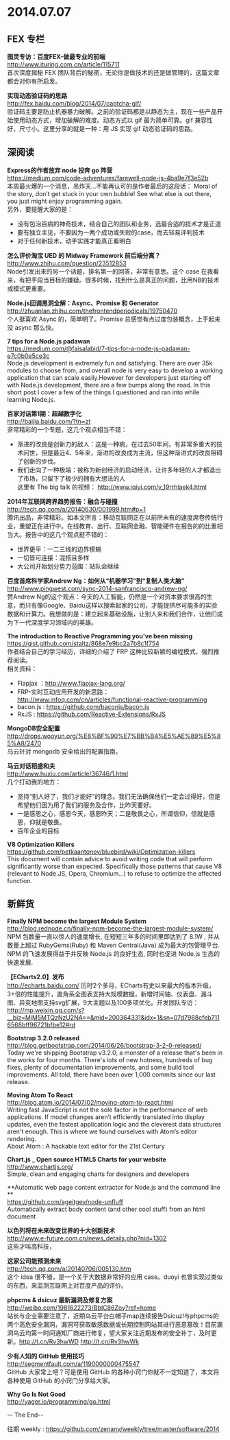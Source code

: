 2014.07.07
========

## FEX 专栏

**图灵专访：百度FEX-做最专业的前端**  
http://www.ituring.com.cn/article/115711  
首次深度揭秘 FEX 团队背后的秘密，无论你是做技术的还是做管理的，这篇文章都会对你有所启发。  

**实现动态验证码的思路**  
http://fex.baidu.com/blog/2014/07/captcha-gif/  
验证码主要是防止机器暴力破解。之前的验证码都是以静态为主，现在一些产品开始使用动态方式，增加破解的难度。动态方式以 gif 最为简单可靠。gif 兼容性好，尺寸小。这里分享的就是一种：用 JS 实现 gif 动态验证码的思路。  

## 深阅读

**Express的作者放弃 node 投奔 go 阵营**  
https://medium.com/code-adventures/farewell-node-js-4ba9e7f3e52b  
本周最火爆的一个消息，吊炸天...不能再认可的是作者最后的这段话：
Moral of the story, don’t get stuck in your own bubble! See what else is out there, you just might enjoy programming again.  
另外，要提醒大家的是：
- 没有包治百病的神奇技术，结合自己的团队和业务，选最合适的技术才是正道
- 要有独立主见，不要因为一两个成功或失败的case，而去轻易评判技术
- 对于任何新技术，动手实践才能真正看明白

**怎么评价淘宝 UED 的 Midway Framework 前后端分离？**  
http://www.zhihu.com/question/23512853  
Node引发出来的另一个话题，排名第一的回答，非常有意思。这个 case 在我看来，有把手段当目标的嫌疑。很多时候，找到什么是真正的问题，比用NB的技术或模式更重要。

**Node.js回调黑洞全解：Async、Promise 和 Generator**  
http://zhuanlan.zhihu.com/thefrontendperiodicals/19750470  
个人挺喜欢 Async 的，简单明了。Promise 总感觉有点过度包装概念，上手起来没 async 那么快。

**7 tips for a Node.js padawan**  
https://medium.com/@faisalabid/7-tips-for-a-node-js-padawan-e7c0b0e5ce3c  
Node.js development is extremely fun and satisfying. There are over 35k modules to choose from, and overall node is very easy to develop a working application that can scale easily.However for developers just starting off with Node.js development, there are a few bumps along the road. In this short post I cover a few of the things I questioned and ran into while learning Node.js.   

**百家对话第1期：超越数字化**  
http://baijia.baidu.com/?tn=zt  
非常精彩的一个专题，这几个观点相当不错：  
- 渐进的改良是创新力的敌人：这是一种病，在过去50年间，有非常多重大的技术问世，但是最近4、5年来，渐进的改良成为主流，但这种渐进式的改良阻碍了创新的步伐。  
- 我们走向了一种极端：被称为新创经济的启动经济，让许多年轻的人才都退出了市场，只留下了极少的拥有大想法的人  
这里有 The big talk 的视频：
http://www.iqiyi.com/v_19rrhlaek4.html

**2014年互联网跨界趋势报告：融合与碰撞**  
http://tech.qq.com/a/20140630/001999.htm#p=1  
腾讯出品，非常精彩。如本文所言：移动互联网正在以前所未有的速度席卷传统行业，重塑正在进行中。在线教育、出行、互联网金融、智能硬件在报告的的比重相当大。报告中的这几个观点挺不错的：  
- 世界更平：一二三线的边界模糊  
- 一切皆可连接：混搭且多样  
- 大公司开始划分势力范围：站队会继续  

**百度首席科学家Andrew Ng：如何从“机器学习”到“复制人类大脑”**  
http://www.pingwest.com/sync-2014-sanfrancisco-andrew-ng/  
赞Andrew Ng的这个观点：今天的人工智能，仍然是一个对资本要求很高的生意，而只有像Google、Baidu这样以搜索起家的公司，才能提供尽可能多的实验数据和计算力。我想做的是：建立起来基础设施，让别人来和我们合作，让他们成为下一代深度学习领域内的英雄。

**The introduction to Reactive Programming you've been missing**  
https://gist.github.com/staltz/868e7e9bc2a7b8c1f754  
作者结合自己的学习经历，详细的介绍了 FRP 这种比较新颖的编程模式，强烈推荐阅读。  
相关资料：
- Flapjax ：http://www.flapjax-lang.org/  
- FRP-实时互动应用开发的新思路：http://www.infoq.com/cn/articles/functional-reactive-programming  
- bacon.js : https://github.com/baconjs/bacon.js  
- RxJS : https://github.com/Reactive-Extensions/RxJS   

**MongoDB安全配置**  
http://drops.wooyun.org/%E8%BF%90%E7%BB%B4%E5%AE%89%E5%85%A8/2470  
乌云针对 mongodb 安全给出的配置指南。

**马云对话稻盛和夫**  
http://www.huxiu.com/article/36746/1.html  
几个打动我的地方：
- 坚持“别人好了，我们才能好”的理念。我们无法确保他们一定会过得好，但是希望他们因为用了我们的服务及合作，比昨天要好。
- 一是感恩之心，感恩今天，感恩昨天；二是敬畏之心，所谓信仰，信就是感恩，仰就是敬畏。
- 百年企业的目标  

**V8 Optimization Killers**  
https://github.com/petkaantonov/bluebird/wiki/Optimization-killers  
This document will contain advice to avoid writing code that will perform significantly worse than expected. Specifically those patterns that cause V8 (relevant to Node.JS, Opera, Chromium...) to refuse to optimize the affected function.

## 新鲜货  

**Finally NPM become the largest Module System**  
http://blog.rednode.cn/finally-npm-become-the-largest-module-system/  
NPM 包数量一直以惊人的速度增长, 在短短三年多的时间里即达到了 8.1W , 并从数量上超过 RubyGems(Ruby) 和 Maven Central(Java) 成为最大的包管理平台. NPM 的飞速发展得益于并反映 Node.js 的良好生态, 同时也促进 Node.js 生态的快速发展.

**【ECharts2.0】发布**  
http://echarts.baidu.com/  历时2个多月，ECharts有史以来最大的版本升级，3+倍的性能提升，直角系全图表支持大规模数据，新增时间轴、仪表盘、漏斗图、异变地图支持svg扩展，9大主题以及100多项优化。开发团队专访：http://mp.weixin.qq.com/s?__biz=MjM5MTQzNzU2NA==&mid=200364331&idx=1&sn=07d7988cfeb7116568bff96721bfbe12#rd  

**Bootstrap 3.2.0 released**  
http://blog.getbootstrap.com/2014/06/26/bootstrap-3-2-0-released/  
Today we're shipping Bootstrap v3.2.0, a monster of a release that's been in the works for four months. There's lots of new hotness, hundreds of bug fixes, plenty of documentation improvements, and some build tool improvements. All told, there have been over 1,000 commits since our last release.  

**Moving Atom To React**  
http://blog.atom.io/2014/07/02/moving-atom-to-react.html  
Writing fast JavaScript is not the sole factor in the performance of web applications. If model changes aren’t efficiently translated into display updates, even the fastest application logic and the cleverest data structures aren't enough. This is where we found ourselves with Atom’s editor rendering.  
About Atom : A hackable text editor for the 21st Century

**Chart.js _ Open source HTML5 Charts for your website**  
http://www.chartjs.org/  
Simple, clean and engaging charts for designers and developers  

**Automatic web page content extractor for Node.js and the command line **  
https://github.com/ageitgey/node-unfluff  
Automatically extract body content (and other cool stuff) from an html document  

**以色列将在未来改变世界的十大创新技术**  
http://www.e-future.com.cn/news_details.php?nid=1302  
这些才叫高科技，

**这家公司能预测未来**  
http://tech.qq.com/a/20140706/005130.htm  
这个 idea 很不错，是一个关于大数据非常好的应用 case。duoyi 也曾实现过类似的东西，来监测互联网上对百度产品的评价。

**phpcms & dsicuz 最新漏洞及修复方案**  
http://weibo.com/1981622273/BbIC86Zoy?ref=home  
站长与企业需要注意了，近期乌云平台白帽子map连续报告Dsicuz!与phpcms的两个高危安全漏洞，漏洞可获取敏感数据或长期控制网站其进行恶意篡改！目前漏洞乌云均第一时间通知厂商进行修复，望大家关注近期发布的安全补丁，及时更新。http://t.cn/Rv3hwWD http://t.cn/Rv3hwWk

**少有人知的 GitHub 使用技巧**  
http://segmentfault.com/a/1190000000475547  
GitHub 大家常上吧？可是使用 GitHub 的各种小窍门你就不一定知道了，本文将各种使用 GitHub 的小窍门分享给大家。

**Why Go Is Not Good**  
http://yager.io/programming/go.html  

 
-- The End--
 
往期 weekly : https://github.com/zenany/weekly/tree/master/software/2014
